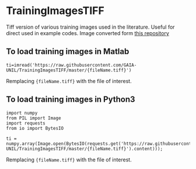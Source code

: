 # TrainingImagesTIFF
Tiff version of various training images used in the literature. Useful for direct used in example codes.
Image converted form [this repository](https://github.com/GAIA-UNIL/trainingimages)

## To load training images in Matlab

```
ti=imread('https://raw.githubusercontent.com/GAIA-UNIL/TrainingImagesTIFF/master/{fileName.tiff}')
``` 
Remplacing ```{fileName.tiff}``` with the file of interest. 

## To load training images in Python3

```
import numpy
from PIL import Image
import requests
from io import BytesIO

ti = numpy.array(Image.open(BytesIO(requests.get('https://raw.githubusercontent.com/GAIA-UNIL/TrainingImagesTIFF/master/{fileName.tiff}').content)));
```
Remplacing ```{fileName.tiff}``` with the file of interest.